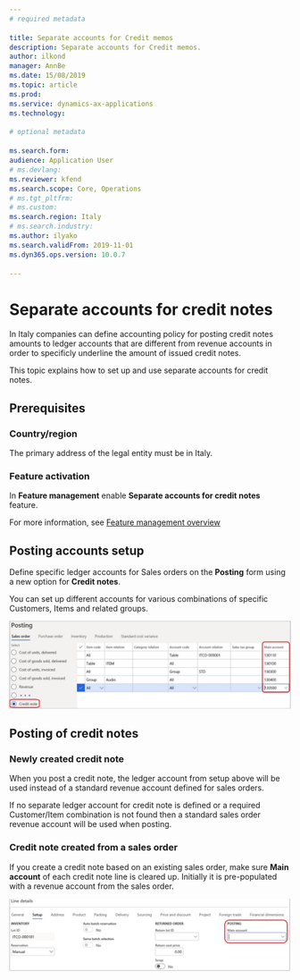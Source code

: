 ```yaml
---
# required metadata

title: Separate accounts for Credit memos
description: Separate accounts for Credit memos.
author: ilkond
manager: AnnBe
ms.date: 15/08/2019
ms.topic: article
ms.prod: 
ms.service: dynamics-ax-applications
ms.technology: 

# optional metadata

ms.search.form: 
audience: Application User
# ms.devlang: 
ms.reviewer: kfend
ms.search.scope: Core, Operations
# ms.tgt_pltfrm: 
# ms.custom: 
ms.search.region: Italy
# ms.search.industry: 
ms.author: ilyako
ms.search.validFrom: 2019-11-01
ms.dyn365.ops.version: 10.0.7

---
```


# Separate accounts for credit notes

In Italy companies can define accounting policy for posting credit notes amounts to ledger accounts that are different from revenue accounts in order to specificly underline the amount of issued credit notes.

This topic explains how to set up and use separate accounts for credit notes.

## Prerequisites
### Country/region
The primary address of the legal entity must be in Italy.
### Feature activation
In <strong>Feature management</strong> enable <strong>Separate accounts for credit notes</strong> feature.

For more information, see [Feature management overview](https://docs.microsoft.com/en-us/dynamics365/unified-operations/fin-and-ops/get-started/feature-management/feature-management-overview)

## Posting accounts setup 
Define specific ledger accounts for Sales orders on the **Posting** form using a new option for **Credit notes**.

You can set up different accounts for various combinations of specific Customers, Items
and related groups.

![Posting accounts setup](media/emea-ita-exil-separate-account-credit-pic1.jpg)


## Posting of credit notes
### Newly created credit note
When you post a credit note, the ledger account from setup above will be used instead of a standard revenue account defined for sales orders.

If no separate ledger account for credit note is defined or a required Customer/Item combination is not found then a standard sales order revenue account will be used when posting.
### Credit note created from a sales order
If you create a credit note based on an existing sales order, make sure **Main account** of each credit note line is cleared up. Initially it is pre-populated with a revenue account from the sales order.

![Main account clearing](media/emea-ita-exil-separate-account-credit-pic2.jpg)
